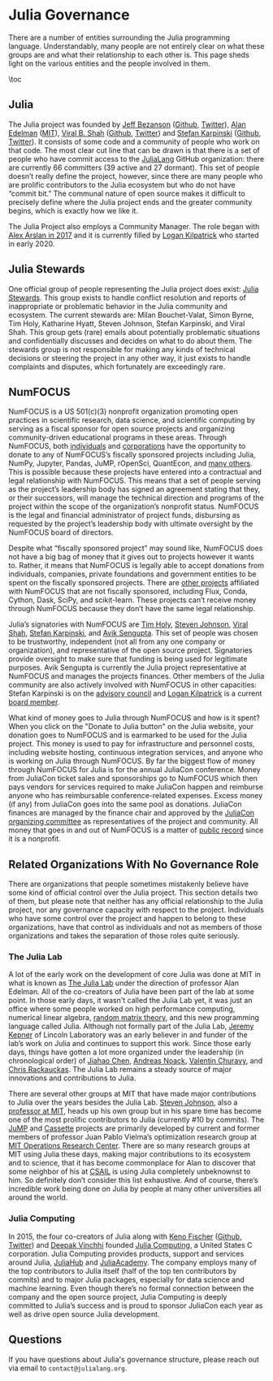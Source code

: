 # Julia Governance

There are a number of entities surrounding the Julia programming language. Understandably, many people are not entirely clear on what these groups are and what their relationship to each other is. This page sheds light on the various entities and the people involved in them.

\toc

## Julia

The Julia project was founded by [Jeff Bezanson](https://github.com/JeffBezanson) ([Github](https://github.com/JeffBezanson), [Twitter](https://twitter.com/JeffBezanson)), [Alan Edelman](https://en.wikipedia.org/wiki/Alan_Edelman) ([MIT](https://math.mit.edu/~edelman/)), [Viral B. Shah](https://en.wikipedia.org/wiki/Viral_B._Shah) ([Github](https://github.com/ViralBShah), [Twitter](https://twitter.com/Viral_B_Shah)) and [Stefan Karpinski](https://en.wikipedia.org/wiki/Stefan_Karpinski) ([Github](https://github.com/StefanKarpinski), [Twitter](https://twitter.com/StefanKarpinski)). It consists of some code and a community of people who work on that code. The most clear cut line that can be drawn is that there is a set of people who have commit access to the [JuliaLang](https://github.com/JuliaLang) GitHub organization: there are currently 66 committers (39 active and 27 dormant). This set of people doesn’t really define the project, however, since there are many people who are prolific contributors to the Julia ecosystem but who do not have “commit bit.” The communal nature of open source makes it difficult to precisely define where the Julia project ends and the greater community begins, which is exactly how we like it.

The Julia Project also employs a Community Manager. The role began with [Alex Arslan in 2017](https://discourse.julialang.org/t/welcome-alex-as-our-julia-community-manager/3756) and it is currently filled by [Logan Kilpatrick](https://twitter.com/OfficialLoganK) who started in early 2020.

## Julia Stewards

One official group of people representing the Julia project does exist: [Julia Stewards](/community/stewards/). This group exists to handle conflict resolution and reports of inappropriate or problematic behavior in the Julia community and ecosystem. The current stewards are: Milan Bouchet-Valat, Simon Byrne, Tim Holy, Katharine Hyatt, Steven Johnson, Stefan Karpinski, and Viral Shah. This group gets (rare) emails about potentially problematic situations and confidentially discusses and decides on what to do about them. The stewards group is not responsible for making any kinds of technical decisions or steering the project in any other way, it just exists to handle complaints and disputes, which fortunately are exceedingly rare.

## NumFOCUS

NumFOCUS is a US 501(c)(3) nonprofit organization promoting open practices in scientific research, data science, and scientific computing by serving as a fiscal sponsor for open source projects and organizing community-driven educational programs in these areas. Through NumFOCUS, both [individuals](https://numfocus.org/membership) and [corporations](https://numfocus.org/sponsors) have the opportunity to donate to any of NumFOCUS’s fiscally sponsored projects including Julia, NumPy, Jupyter, Pandas, JuMP, rOpenSci, QuantEcon, and [many others](https://numfocus.org/sponsored-projects/). This is possible because these projects have entered into a contractual and legal relationship with NumFOCUS. This means that a set of people serving as the project’s leadership body has signed an agreement stating that they, or their successors, will manage the technical direction and programs of the project within the scope of the organization’s nonprofit status. NumFOCUS is the legal and financial administrator of project funds, disbursing as requested by the project’s leadership body with ultimate oversight by the NumFOCUS board of directors.

Despite what “fiscally sponsored project” may sound like, NumFOCUS does not have a big bag of money that it gives out to projects however it wants to. Rather, it means that NumFOCUS is legally able to accept donations from individuals, companies, private foundations and government entities to be spent on the fiscally sponsored projects. There are [other projects](https://numfocus.org/sponsored-projects/affiliated-projects) affiliated with NumFOCUS that are not fiscally sponsored, including Flux, Conda, Cython, Dask, SciPy, and scikit-learn. These projects can’t receive money through NumFOCUS because they don’t have the same legal relationship.

Julia’s signatories with NumFOCUS are [Tim Holy](https://github.com/timholy), [Steven Johnson](https://github.com/stevengj), [Viral Shah](https://github.com/ViralBShah), [Stefan Karpinski](https://github.com/StefanKarpinski), and [Avik Sengupta](https://github.com/aviks). This set of people was chosen to be trustworthy, independent (not all from any one company or organization), and representative of the open source project. Signatories provide oversight to make sure that funding is being used for legitimate purposes. Avik Sengupta is currently the Julia project representative at NumFOCUS and manages the projects finances. Other members of the Julia community are also actively involved with NumFOCUS in other capacities: Stefan Karpinski is on the [advisory council](https://numfocus.org/community/people#people-advisorycouncil) and [Logan Kilpatrick](https://twitter.com/OfficialLoganK) is a current [board member](https://numfocus.org/community/people#people-directors).

What kind of money goes to Julia through NumFOCUS and how is it spent? When you click on the "Donate to Julia button" on the Julia website, your donation goes to NumFOCUS and is earmarked to be used for the Julia project. This money is used to pay for infrastructure and personnel costs, including website hosting, continuous integration services, and anyone who is working on Julia through NumFOCUS. By far the biggest flow of money through NumFOCUS for Julia is for the annual JuliaCon conference. Money from JuliaCon ticket sales and sponsorships go to NumFOCUS which then pays vendors for services required to make JuliaCon happen and reimburse anyone who has reimbursable conference-related expenses. Excess money (if any) from JuliaCon goes into the same pool as donations. JuliaCon finances are managed by the finance chair and approved by the [JuliaCon organizing committee](https://juliacon.org/2021/committee/) as representatives of the project and community. All money that goes in and out of NumFOCUS is a matter of [public record](https://numfocus.org/legal) since it is a nonprofit.



## Related Organizations With No Governance Role

There are organizations that people sometimes mistakenly believe have some kind of official control over the Julia project. This section details two of them, but please note that neither has any official relationship to the Julia project, nor any governance capacity with respect to the project. Individuals who have some control over the project and happen to belong to these organizations, have that control as individuals and not as members of those organizations and takes the separation of those roles quite seriously.

### The Julia Lab

A lot of the early work on the development of core Julia was done at MIT in what is known as [The Julia Lab](https://julia.mit.edu) under the direction of professor Alan Edelman. All of the co-creators of Julia have been part of the lab at some point. In those early days, it wasn't called the Julia Lab yet, it was just an office where some people worked on high performance computing, numerical linear algebra, [random matrix theory](https://en.wikipedia.org/wiki/Random_matrix), and this new programming language called Julia. Although not formally part of the Julia Lab, [Jeremy Kepner](https://www.ll.mit.edu/biographies/jeremy-kepner) of Lincoln Laboratory was an early believer in and funder of the lab’s work on Julia and continues to support this work. Since those early days, things have gotten a lot more organized under the leadership (in chronological order) of [Jiahao Chen](https://jiahao.github.io), [Andreas Noack](https://github.com/andreasnoack), [Valentin Churavy](https://github.com/vchuravy), and [Chris Rackauckas](https://github.com/ChrisRackauckas). The Julia Lab remains a steady source of major innovations and contributions to Julia.

There are several other groups at MIT that have made major contributions to Julia over the years besides the Julia Lab. [Steven Johnson](https://en.wikipedia.org/wiki/Steven_G._Johnson), also a [professor at MIT](https://math.mit.edu/~stevenj/), heads up his own group but in his spare time has become one of the most prolific contributors to Julia (currently #10 by commits). The [JuMP](http://jump.dev/) and [Cassette](https://github.com/JuliaLabs/Cassette.jl) projects are primarily developed by current and former members of professor Juan Pablo Vielma’s optimization research group at [MIT Operations Research Center](https://orc.mit.edu/). There are so many research groups at MIT using Julia these days, making major contributions to its ecosystem and to science, that it has become commonplace for Alan to discover that some neighbor of his at [CSAIL](https://www.csail.mit.edu) is using Julia completely unbeknownst to him. So definitely don’t consider this list exhaustive. And of course, there’s incredible work being done on Julia by people at many other universities all around the world.

### Julia Computing

In 2015, the four co-creators of Julia along with [Keno Fischer](https://en.wikipedia.org/wiki/Keno_Fischer) ([Github](https://github.com/keno), [Twitter](https://twitter.com/KenoFischer)) and [Deepak Vinchhi](https://www.linkedin.com/in/deepakvinchhi/) founded [Julia Computing](https://juliacomputing.com/), a United States C corporation. Julia Computing provides products, support and services around Julia, [JuliaHub](https://juliacomputing.com/products/juliahub/) and [JuliaAcademy](https://juliaacademy.com). The company employs many of the top contributors to Julia itself (half of the top ten contributors by commits) and to major Julia packages, especially for data science and machine learning. Even though there’s no formal connection between the company and the open source project, Julia Computing is deeply committed to Julia’s success and is proud to sponsor JuliaCon each year as well as drive open source Julia development.

## Questions

If you have questions about Julia's governance structure, please reach out via email to `contact@julialang.org`.
